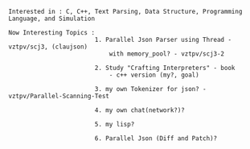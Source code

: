     Interested in : C, C++, Text Parsing, Data Structure, Programming Language, and Simulation
    
    Now Interesting Topics : 
                            1. Parallel Json Parser using Thread - vztpv/scj3, (claujson)
                                with memory_pool? - vztpv/scj3-2
                                    
                            2. Study "Crafting Interpreters" - book
                                - c++ version (my?, goal)
                                
                            3. my own Tokenizer for json? - vztpv/Parallel-Scanning-Test

                            4. my own chat(network?)?

                            5. my lisp?

                            6. Parallel Json (Diff and Patch)?
